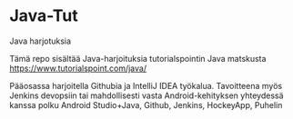 # Java-Tut
Java harjotuksia

Tämä repo sisältää Java-harjoituksia tutorialspointin Java matskusta
https://www.tutorialspoint.com/java/

Pääosassa harjoitella Githubia ja IntelliJ IDEA työkalua.
Tavoitteena myös Jenkins devopsiin tai mahdollisesti vasta Android-kehityksen yhteydessä kanssa polku 
Android Studio+Java, Github, Jenkins, HockeyApp, Puhelin

